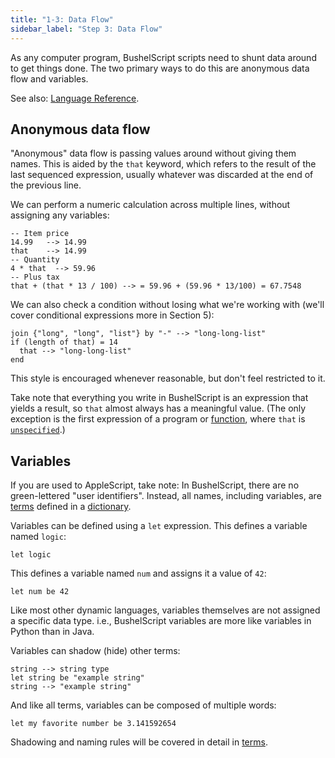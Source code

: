 ```yaml
---
title: "1-3: Data Flow"
sidebar_label: "Step 3: Data Flow"
---
```


As any computer program, BushelScript scripts need to shunt data around to get things done. The two primary ways to do this are anonymous data flow and variables.

See also: [Language Reference](/docs/ref/data-flow).

## Anonymous data flow

"Anonymous" data flow is passing values around without giving them names. This is aided by the `that` keyword, which refers to the result of the last sequenced expression, usually whatever was discarded at the end of the previous line.

We can perform a numeric calculation across multiple lines, without assigning any variables:

```
-- Item price
14.99   --> 14.99
that    --> 14.99
-- Quantity
4 * that  --> 59.96
-- Plus tax
that + (that * 13 / 100) --> = 59.96 + (59.96 * 13/100) = 67.7548
```

We can also check a condition without losing what we're working with (we'll cover conditional expressions more in Section 5):

```
join {"long", "long", "list"} by "-" --> "long-long-list"
if (length of that) = 14
  that --> "long-long-list"
end
```

This style is encouraged whenever reasonable, but don't feel restricted to it.

Take note that everything you write in BushelScript is an expression that yields a result, so `that` almost always has a meaningful value. (The only exception is the first expression of a program or [function](/docs/tutorial/function), where `that` is [`unspecified`](/docs/tutorial/basic-syntax#unspecified-the-incidental-absence-of-a-value).)

## Variables

If you are used to AppleScript, take note: In BushelScript, there are no green-lettered "user identifiers". Instead, all names, including variables, are [terms](/docs/tutorial/terms) defined in a [dictionary](/docs/tutorial/dictionaries).

Variables can be defined using a `let` expression. This defines a variable named `logic`:

```
let logic
```

This defines a variable named `num` and assigns it a value of `42`:

```
let num be 42
```

Like most other dynamic languages, variables themselves are not assigned a specific data type. i.e., BushelScript variables are more like variables in Python than in Java.

Variables can shadow (hide) other terms:

```
string --> string type
let string be "example string"
string --> "example string"
```

And like all terms, variables can be composed of multiple words:

```
let my favorite number be 3.141592654
```

Shadowing and naming rules will be covered in detail in [terms](/docs/tutorial/terms).
